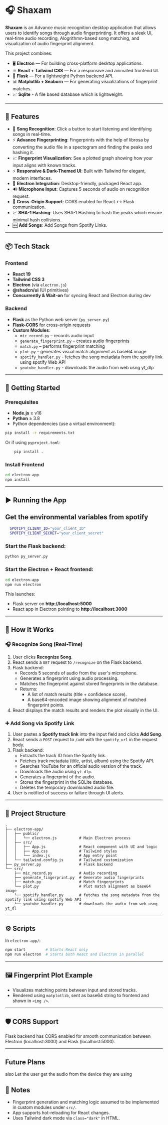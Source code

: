 # 🎧 Shaxam

**Shaxam** is an Advance music recognition desktop application that allows users to identify songs through audio fingerprinting. It offers a sleek UI, real-time audio recording, Alogrithmn-based song matching, and visualization of audio fingerprint alignment.

This project combines:

- 🖥 **Electron** — For building cross-platform desktop applications.
- ⚛️ **React + Tailwind CSS** — For a responsive and animated frontend UI.
- 🐍 **Flask** — For a lightweight Python backend API.
- 📊 **Matplotlib + Seaborn** — For generating visualizations of fingerprint matches.
- 📈 **Sqlite** - A file based database which is lightweight.


---

## 🌟 Features

- 🎵 **Song Recognition**: Click a button to start listening and identifying songs in real-time.
- ⚡ **Advance Fingerprinting**: Fingerprints with the help of librosa by converting the audio file in a spectogram and finding the peaks and hashing it.
- 📈 **Fingerprint Visualization**: See a plotted graph showing how your input aligns with known tracks.
- ⚡ **Responsive & Dark-Themed UI**: Built with Tailwind for elegant, modern interfaces.
- 🔀 **Electron Integration**: Desktop-friendly, packaged React app.
- 🔊 **Microphone Input**: Captures 5 seconds of audio on recognition request.
- 🔄 **Cross-Origin Support**: CORS enabled for React ↔ Flask communication.
- 📈 **SHA-1 Hashing**: Uses SHA-1 Hashing to hash the peaks which ensure minimal hash collisions.
- 🆕 **Add Songs**: Add Songs from Spotify Links.

---

## 📦 Tech Stack

### Frontend
- **React 19**
- **Tailwind CSS 3**
- **Electron** (via `electron.js`)
- **@shadcn/ui** (UI primitives)
- **Concurrently & Wait-on** for syncing React and Electron during dev

### Backend
- **Flask** as the Python web server (`py_server.py`)
- **Flask-CORS** for cross-origin requests
- **Custom Modules**:
  - `mic_record.py` – records audio input
  - `generate_fingerprint.py` – creates audio fingerprints
  - `match.py` – performs fingerprint matching
  - `plot.py` – generates visual match alignment as base64 image
  - `spotify_handler.py` - fetches the song metadata from the spotify link using spotify Web API
  - `youtube_handler.py` - downloads the audio from web usng yt_dlp

---

## 🚀 Getting Started

### Prerequisites

- **Node.js** ≥ v16
- **Python** ≥ 3.8
- Python dependencies (use a virtual environment):

```bash
pip install -r requirements.txt
```
Or if using ```pyproject.toml```:

```bash
    pip install .
```

### Install Frontend

```bash
cd electron-app
npm install
```
---

## ▶️ Running the App

## Get the environmental variables from spotify
```bash
  SPOTIFY_CLIENT_ID="your_client_ID"
  SPOTIFY_CLIENT_SECRET="your_client_secret"
```

### Start the Flask backend:
```bash
python py_server.py
```

### Start the Electron + React frontend:
```bash
cd electron-app
npm run electron
```

This launches:
- Flask server on **http://localhost:5000**
- React app in Electron pointing to **http://localhost:3000**

---

## 🧠 How It Works

### 🎧 Recognize Song (Real-Time)

1. User clicks **Recognize Song**.
2. React sends a `GET` request to `/recognize` on the Flask backend.
3. Flask backend:
   - Records 5 seconds of audio from the user's microphone.
   - Generates a fingerprint using audio processing.
   - Matches the fingerprint against stored fingerprints in the database.
   - Returns:
     - A list of match results (title + confidence score).
     - A base64-encoded image showing alignment of matched fingerprint points.
4. React displays the match results and renders the plot visually in the UI.

### ➕ Add Song via Spotify Link

1. User pastes a **Spotify track link** into the input field and clicks **Add Song**.
2. React sends a `POST` request to `/add` with the `spotify_url` in the request body.
3. Flask backend:
   - Extracts the track ID from the Spotify link.
   - Fetches track metadata (title, artist, album) using the Spotify API.
   - Searches YouTube for an official audio version of the track.
   - Downloads the audio using `yt-dlp`.
   - Generates a fingerprint of the audio.
   - Stores the fingerprint in the SQLite database.
   - Deletes the temporary downloaded audio file.
4. User is notified of success or failure through UI alerts.

---

## 📁 Project Structure

```plaintext
.
├── electron-app/
│   ├── public/
│   │   └── electron.js          # Main Electron process
│   ├── src/
│   │   ├── App.js               # React component with UI and logic
│   │   ├── App.css              # Tailwind styles
│   │   └── index.js             # App entry point
│   └── tailwind.config.js       # Tailwind customization
├── py_server.py                 # Flask backend
└── src/
    ├── mic_record.py            # Audio recording
    ├── generate_fingerprint.py  # Generate audio fingerprints
    ├── match.py                 # Match fingerprints
    └── plot.py                  # Plot match alignment as base64 image
    └── spotify_handler.py       # fetches the song metadata from the spotify link using spotify Web API
    └── youtube_handler.py       # downloads the audio from web usng yt_dl      
```

---

## ⚙️ Scripts

In `electron-app/`:

```bash
npm start         # Starts React only
npm run electron  # Starts both React and Electron in parallel
```

---

## 🖼 Fingerprint Plot Example

- Visualizes matching points between input and stored tracks.
- Rendered using `matplotlib`, sent as base64 string to frontend and shown in `<img />`.

---

## 🛡 CORS Support

Flask backend has CORS enabled for smooth communication between Electron (localhost:3000) and Flask (localhost:5000).

---
## Future Plans

also Let the user get the audio from the device they are using

## 📌 Notes

- Fingerprint generation and matching logic assumed to be implemented in custom modules under `src/`.
- App supports hot-reloading for React changes.
- Uses Tailwind dark mode via `class="dark"` in HTML.